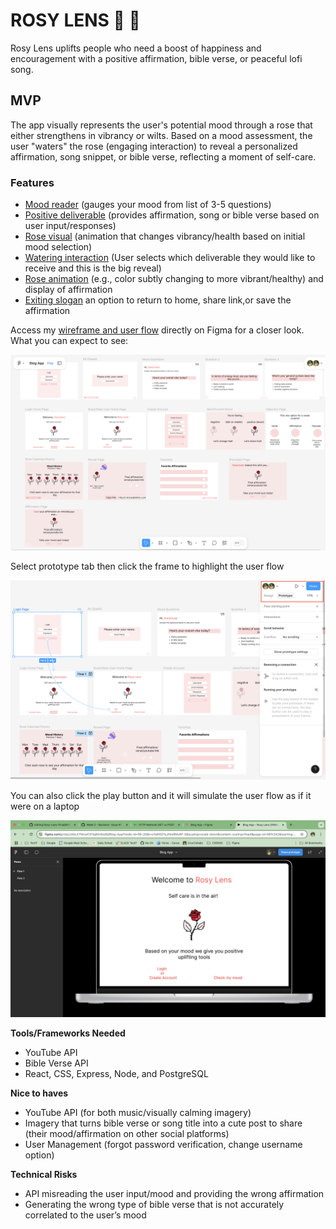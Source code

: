 # ROSY LENS 🌹 🥀

Rosy Lens uplifts people who need a boost of happiness and encouragement with a positive affirmation, bible verse, or peaceful lofi song.

## MVP 
The app visually represents the user's potential mood through a rose that either strengthens in vibrancy or wilts. Based on a mood assessment, the user "waters" the rose (engaging interaction) to reveal a personalized affirmation, song snippet, or bible verse, reflecting a moment of self-care.

### Features
- <u>Mood reader</u> (gauges your mood from list of 3-5 questions)
- <u>Positive deliverable</u> (provides affirmation, song or bible verse based on user input/responses)
- <u>Rose visual</u> (animation that changes vibrancy/health based on initial mood selection)
- <u>Watering interaction</u> (User selects which deliverable they would like to receive and this is the big reveal)
- <u>Rose animation</u> (e.g., color subtly changing to more vibrant/healthy) and display of affirmation 
- <u>Exiting slogan</u> an option to return to home, share link,or save the affirmation

Access my [wireframe and user flow](https://www.figma.com/design/JAbLEYMxwfi37iejMv9sdQ/Blog-App?node-id=56-2&p=f&t=cYaNSO1sJNm9Mv6F-0) directly on Figma for a closer look.
What you can expect to see:

![](./client/src/images/wireframes.png)

Select prototype tab then click the frame to highlight the user flow 

![](./client/src/images/userflow.png)

You can also click the play button and it will simulate the user flow as if it were on a laptop

![](./client/src/images/macuser.png)

**Tools/Frameworks Needed**
- YouTube API 
- Bible Verse API
- React, CSS, Express, Node, and PostgreSQL

**Nice to haves**
- YouTube API (for both music/visually calming imagery)
- Imagery that turns bible verse or song title into a cute post to share (their mood/affirmation on other social platforms)
- User Management (forgot password verification, change username option)


**Technical Risks**
- API misreading the user input/mood and providing the wrong affirmation
- Generating the wrong type of bible verse that is not accurately correlated to the user’s mood
